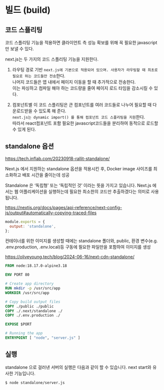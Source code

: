 # 빌드 (build)

## 코드 스플리팅

코드 스플리팅 기능을 적용하면 클라이언트 측 성능 확보를 위해 꼭 필요한 javascript만 보낼 수 있다.

next.js는 두 가지의 코드 스플리팅 기능을 지원한다.

1. 라우팅 경로 기반
   `next.js에 기본으로 적용되어 있으며. 사용자가 라우팅할 때 최초로 필요로 하는 코드들만 전송`한다.  
   나머지 코드들은 앱 내에서 페이지 이동을 할 때 추가적으로 전송한다.  
   이는 파싱하고 컴파일 해야 하는 코드량을 줄여 페이지 로드 타임을 감소시킬 수 있다.

2. 컴포넌트별
   이 코드 스플리팅은 큰 컴포넌트를 여러 코드들로 나누어 필요할 때 다운로드받을 수 있도록 해 준다.  
   `next.js는 dynamic import() 를 통해 컴포넌트 코드 스플리팅을 지원`한다.  
   따라서 react컴포넌트 포함 필요한 javascript코드들을 분리하여 동적으로 로드할 수 있게 된다.

## standalone 옵션

https://tech.inflab.com/20230918-rallit-standalone/

Next.js 에서 지원하는 standalone 옵션을 적용시킨 후, Docker image 사이즈를 최소화하고 배포 시간을 줄이는데 성공

Standalone 은 ‘독립형’ 또는 ‘독립적인 것’ 이라는 뜻을 가지고 있습니다. Next.js 에서는 웹 어플리케이션을 실행하는데 필요한 최소한의 코드만 추출하겠다는 의미로 사용됩니다.

https://nextjs.org/docs/pages/api-reference/next-config-js/output#automatically-copying-traced-files

```javascript
module.exports = {
  output: 'standalone',
};
```

컨테이너를 위한 이미지를 생성할 때에는 standalone 폴더와, public, 환경 변수(e.g. .env.production, .env.local)등 구동에 필요한 파일만을 포함하여 이미지를 생성

https://oliveyoung.tech/blog/2024-06-16/next-cdn-standalone/

```Dockerfile
FROM node:18.17.0-alpine3.18

ENV PORT 80

# Create app directory
RUN mkdir -p /usr/src/app
WORKDIR /usr/src/app

# Copy build output files
COPY ./public ./public
COPY ./.next/standalone ./
COPY ./.env.production ./

EXPOSE $PORT

# Running the app
ENTRYPOINT [ "node", "server.js" ]
```

## 실행

standalone 으로 걸러낸 서버의 실행은 다음과 같이 할 수 있습니다. next start와 유사한 기능입니다.

```bash
$ node standalone/server.js
```

